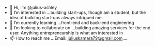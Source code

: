 - 👋 Hi, I’m @julius-ashley
- 👀 I’m interested in ...building start-ups, though am a student, but the idea of building start-ups always intrigued me.
- 🌱 I’m currently learning ...front-end and back-end engineering
- 💞️ I’m looking to collaborate on ...building amazing services for the end user. Anything entrepreneurship is what am interested in
- 📫 How to reach me ...Email: juliuskamara79@gmail.com....


